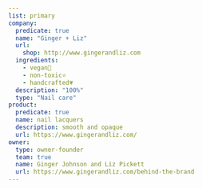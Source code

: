 ```yaml
---
list: primary
company:
  predicate: true
  name: "Ginger + Liz"
  url:
    shop: http://www.gingerandliz.com
  ingredients:
    - vegan🌱
    - non-toxic⭐️
    - handcrafted💗
  description: "100%"
  type: "Nail care"
product:
  predicate: true
  name: nail lacquers
  description: smooth and opaque
  url: https://www.gingerandliz.com/
owner:
  type: owner-founder
  team: true
  name: Ginger Johnson and Liz Pickett
  url: https://www.gingerandliz.com/behind-the-brand
---
```

